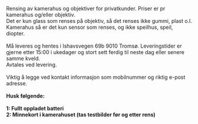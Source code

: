 <!-- Edit this file to change the product description -->

<p>Rensing av kamerahus og objektiver for privatkunder. Priser er pr kamerahus og/eller objektiv.<br>Det er kun glass som renses på objektiv, så det renses ikke gummi, plast o.l.<br>Kamerahus så er det kun sensor som renses, og ikke speilhus, speil, diopter.<br><br>Må leveres og hentes i Ishavsvegen 69b 9010 Tromsø. Leveringstider er gjerne etter 15:00 i ukedager og stort sett ferdig til neste dag eller senere samme kveld. <br>Avtales ved levering. <br><br>Viktig å legge ved kontakt informasjon som mobilnummer og riktig e-post adresse. <br><br><strong>Husk følgende:</strong><br><br><strong>1: Fullt oppladet batteri</strong><br><strong>2: Minnekort i kamerahuset (tas testbilder før og etter rens)</strong><br></p>